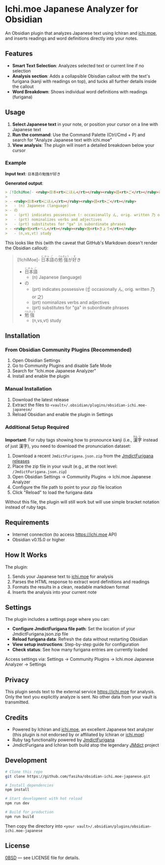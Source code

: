 # Ichi.moe Japanese Analyzer for Obsidian

An Obsidian plugin that analyzes Japanese text using Ichiran and [ichi.moe](https://ichi.moe), and inserts readings and word definitions directly into your notes.

## Features

- **Smart Text Selection**: Analyzes selected text or current line if no selection
- **Analysis section**: Adds a collapsible Obisdian callout with the text's furigana (kanji with readings on top), and tucks all further details inside the callout
- **Word Breakdown**: Shows individual word definitions with readings (furigana)

## Usage

1. **Select Japanese text** in your note, or position your cursor on a line with Japanese text
2. **Run the command**: Use the Command Palette (Ctrl/Cmd + P) and search for "Analyze Japanese text with ichi.moe"
3. **View analysis**: The plugin will insert a detailed breakdown below your cursor

### Example

**Input text**: `日本語の勉強が好き`

**Generated output**:

```markdown
> [!IchiMoe]- <ruby>日本<rt>にほん</rt></ruby><ruby>語<rt>ご</rt></ruby>の<ruby>勉<rt>べん</rt></ruby><ruby>強<rt>きょう</rt></ruby>が<ruby>好<rt>す</rt></ruby>き
>
> - <ruby>日本<rt>にほん</rt></ruby><ruby>語<rt>ご</rt></ruby>
>   - (n) Japanese (language)
> - の
>   - (prt) indicates possessive (☝️ occasionally ん, orig. written 乃 or 之)
>   - (prt) nominalizes verbs and adjectives
>   - (prt) substitutes for "ga" in subordinate phrases
> - <ruby>勉<rt>べん</rt></ruby><ruby>強<rt>きょう</rt></ruby>
>   - (n,vs,vt) study
```

This looks like this (with the caveat that GitHub's Markdown doesn't render the Obsidian callout):

> [!IchiMoe]- <ruby>日本<rt>にほん</rt></ruby><ruby>語<rt>ご</rt></ruby>の<ruby>勉<rt>べん</rt></ruby><ruby>強<rt>きょう</rt></ruby>が<ruby>好<rt>す</rt></ruby>き
>
> - <ruby>日本<rt>にほん</rt></ruby><ruby>語<rt>ご</rt></ruby>
>   - (n) Japanese (language)
> - の
>   - (prt) indicates possessive (☝️ occasionally ん, orig. written 乃 or 之)
>   - (prt) nominalizes verbs and adjectives
>   - (prt) substitutes for "ga" in subordinate phrases
> - <ruby>勉<rt>べん</rt></ruby><ruby>強<rt>きょう</rt></ruby>
>   - (n,vs,vt) study

## Installation

### From Obsidian Community Plugins (Recommended)

1. Open Obsidian Settings
2. Go to Community Plugins and disable Safe Mode
3. Search for "Ichi.moe Japanese Analyzer"
4. Install and enable the plugin

### Manual Installation

1. Download the latest release
2. Extract the files to `<vault>/.obsidian/plugins/obsidian-ichi.moe-japanese/`
3. Reload Obsidian and enable the plugin in Settings

### Additional Setup Required

**Important**: For ruby tags showing how to pronounce kanji (i.e., <ruby>漢<rt>かん</rt></ruby><ruby>字<rt>じ</rt></ruby> instead of just 漢字), you need to download the pronunciation dataset:

1. Download a recent `JmdictFurigana.json.zip` from the [JmdictFurigana releases](https://github.com/Doublevil/JmdictFurigana/releases)
2. Place the zip file in your vault (e.g., at the root level: `/JmdictFurigana.json.zip`)
3. Open Obsidian Settings → Community Plugins → Ichi.moe Japanese Analyzer
4. Configure the file path to point to your zip file location
5. Click "Reload" to load the furigana data

Without this file, the plugin will still work but will use simple bracket notation instead of ruby tags.

## Requirements

- Internet connection (to access https://ichi.moe API)
- Obsidian v0.15.0 or higher

## How It Works

The plugin:

1. Sends your Japanese text to [ichi.moe](https://ichi.moe) for analysis
2. Parses the HTML response to extract word definitions and readings
3. Formats the results in a clean, readable markdown format
4. Inserts the analysis into your current note

## Settings

The plugin includes a settings page where you can:

- **Configure JmdictFurigana file path**: Set the location of your JmdictFurigana.json.zip file
- **Reload furigana data**: Refresh the data without restarting Obsidian
- **View setup instructions**: Step-by-step guide for configuration
- **Check status**: See how many furigana entries are currently loaded

Access settings via: Settings → Community Plugins → Ichi.moe Japanese Analyzer → Settings

## Privacy

This plugin sends text to the external service https://ichi.moe for analysis. Only the text you explicitly analyze is sent. No other data from your vault is transmitted.

## Credits

- Powered by Ichiran and [ichi.moe](https://ichi.moe), an excellent Japanese text analyzer (this plugin is not endorsed by or affiliated by Ichiran or [ichi.moe](https://ichi.moe))
- Ruby tag functionality powered by [JmdictFurigana](https://github.com/Doublevil/JmdictFurigana)
- JmdictFurigana and Ichiran both build atop the legendary [JMdict](https://en.wikipedia.org/wiki/JMdict) project

## Development

```bash
# Clone this repo
git clone https://github.com/fasiha/obsidian-ichi.moe-japanese.git

# Install dependencies
npm install

# Start development with hot reload
npm run dev

# Build for production
npm run build
```

Then copy the directory into `<your vault>/.obsidian/plugins/obsidian-ichi.moe-japanese`

## License

[0BSD](https://choosealicense.com/licenses/0bsd/) — see LICENSE file for details.
